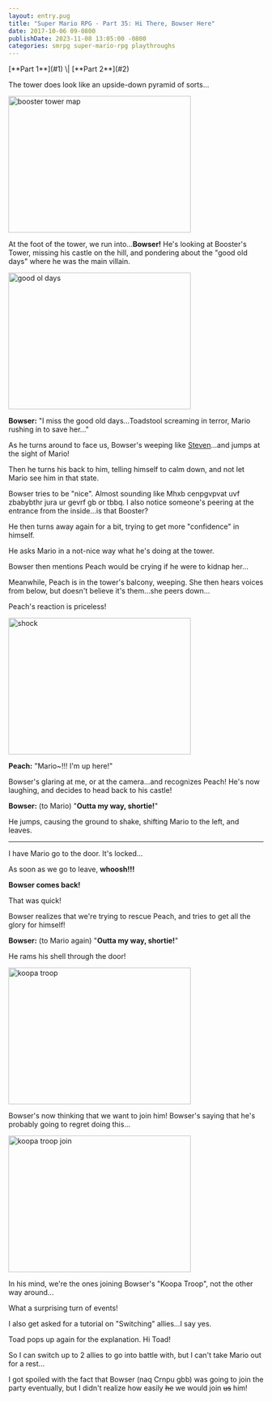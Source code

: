 ```yaml
---
layout: entry.pug
title: "Super Mario RPG - Part 35: Hi There, Bowser Here"
date: 2017-10-06 09-0800
publishDate: 2023-11-08 13:05:00 -0800
categories: smrpg super-mario-rpg playthroughs
---
```


<p class="entry-partination" markdown="1">[**Part 1**](#1) \| [**Part 2**](#2)</p>

<a name="1"></a>

The tower does look like an upside-down pyramid of sorts...

<img src="https://i.imgur.com/9dp2QIn.png" alt="booster tower map" width="360" height="270" id="liveblog" />

At the foot of the tower, we run into...**Bowser!** He's looking at Booster's Tower, missing his castle on the hill, and pondering about the "good old days" where he was the main villain.

<img src="https://i.imgur.com/1x1SO1P.png" alt="good ol days" width="360" height="270" id="liveblog" />

**Bowser:** "I miss the good old days...Toadstool screaming in terror, Mario rushing in to save her..."

As he turns around to face us, Bowser's weeping like <a href="https://media.tenor.com/zjI1m5BXnusAAAAC/steven-universe-crying.gif">Steven</a>...and jumps at the sight of Mario!

Then he turns his back to him, telling himself to calm down, and not let Mario see him in that state.

Bowser tries to be "nice". Almost sounding like Mhxb cenpgvpvat uvf zbabybthr jura ur gevrf gb or tbbq. I also notice someone's peering at the entrance from the inside...is that Booster?

He then turns away again for a bit, trying to get more "confidence" in himself.

He asks Mario in a not-nice way what he's doing at the tower.

Bowser then mentions Peach would be crying if he were to kidnap her...

Meanwhile, Peach is in the tower's balcony, weeping. She then hears voices from below, but doesn't believe it's them...she peers down...

Peach's reaction is priceless!

<img src="https://i.imgur.com/zhYFiSv.png" alt="shock" width="360" height="270" id="liveblog" />

**Peach:** "Mario\~!!! I'm up here!"

Bowser's glaring at me, or at the camera...and recognizes Peach! He's now laughing, and decides to head back to his castle!

**Bowser:** (to Mario) "**Outta my way, shortie!**"

He jumps, causing the ground to shake, shifting Mario to the left, and leaves.

<a name="2"></a>

---

I have Mario go to the door. It's locked...

As soon as we go to leave, **whoosh!!!** 

**Bowser comes back!**

That was quick!

Bowser realizes that we're trying to rescue Peach, and tries to get all the glory for himself!

**Bowser:** (to Mario again) "**Outta my way, shortie!**"

He rams his shell through the door!

<img src="https://i.imgur.com/U0h3ExD.png" alt="koopa troop" width="360" height="270" id="liveblog" />

Bowser's now thinking that we want to join him! Bowser's saying that he's probably going to regret doing this...

<img src="https://i.imgur.com/79o03OB.png" alt="koopa troop join" width="360" height="270" id="liveblog" />

In his mind, we're the ones joining Bowser's "Koopa Troop", not the other way around...

What a surprising turn of events!

I also get asked for a tutorial on "Switching" allies...I say yes.

Toad pops up again for the explanation. Hi Toad!

So I can switch up to 2 allies to go into battle with, but I can't take Mario out for a rest...

I got spoiled with the fact that Bowser (naq Crnpu gbb) was going to join the party eventually, but I didn't realize how easily <strike>he</strike> we would join <strike>us</strike> him!